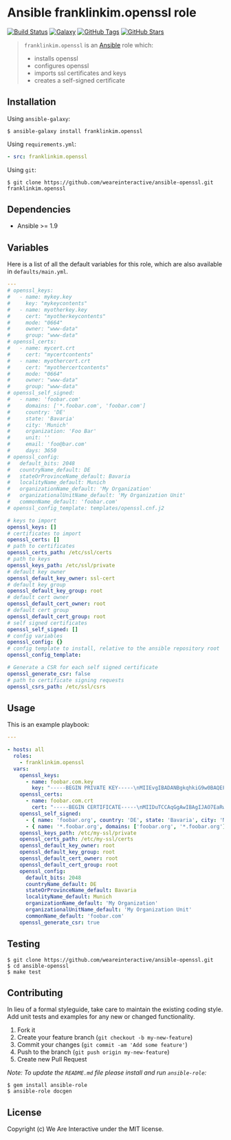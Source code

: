 # Ansible franklinkim.openssl role

[![Build Status](https://img.shields.io/travis/weareinteractive/ansible-openssl.svg)](https://travis-ci.org/weareinteractive/ansible-openssl)
[![Galaxy](http://img.shields.io/badge/galaxy-weareinteractive.openssl-blue.svg)](https://galaxy.ansible.com/weareinteractive/openssl)
[![GitHub Tags](https://img.shields.io/github/tag/weareinteractive/ansible-openssl.svg)](https://github.com/weareinteractive/ansible-openssl)
[![GitHub Stars](https://img.shields.io/github/stars/weareinteractive/ansible-openssl.svg)](https://github.com/weareinteractive/ansible-openssl)

> `franklinkim.openssl` is an [Ansible](http://www.ansible.com) role which:
>
> * installs openssl
> * configures openssl
> * imports ssl certificates and keys
> * creates a self-signed certificate

## Installation

Using `ansible-galaxy`:

```shell
$ ansible-galaxy install franklinkim.openssl
```

Using `requirements.yml`:

```yaml
- src: franklinkim.openssl
```

Using `git`:

```shell
$ git clone https://github.com/weareinteractive/ansible-openssl.git franklinkim.openssl
```

## Dependencies

* Ansible >= 1.9

## Variables

Here is a list of all the default variables for this role, which are also available in `defaults/main.yml`.

```yaml
---
# openssl_keys:
#   - name: mykey.key
#     key: "mykeycontents"
#   - name: myotherkey.key
#     cert: "myotherkeycontents"
#     mode: "0664"
#     owner: "www-data"
#     group: "www-data"
# openssl_certs:
#   - name: mycert.crt
#     cert: "mycertcontents"
#   - name: myothercert.crt
#     cert: "myothercertcontents"
#     mode: "0664"
#     owner: "www-data"
#     group: "www-data"
# openssl_self_signed:
#   - name: 'foobar.com'
#     domains: ['*.foobar.com', 'foobar.com']
#     country: 'DE'
#     state: 'Bavaria'
#     city: 'Munich'
#     organization: 'Foo Bar'
#     unit: ''
#     email: 'foo@bar.com'
#     days: 3650
# openssl_config:
#   default_bits: 2048
#   countryName_default: DE
#   stateOrProvinceName_default: Bavaria
#   localityName_default: Munich
#   organizationName_default: 'My Organization'
#   organizationalUnitName_default: 'My Organization Unit'
#   commonName_default: 'foobar.com'
# openssl_config_template: templates/openssl.cnf.j2

# keys to import
openssl_keys: []
# certificates to import
openssl_certs: []
# path to certificates
openssl_certs_path: /etc/ssl/certs
# path to keys
openssl_keys_path: /etc/ssl/private
# default key owner
openssl_default_key_owner: ssl-cert
# default key group
openssl_default_key_group: root
# default cert owner
openssl_default_cert_owner: root
# default cert group
openssl_default_cert_group: root
# self signed certificates
openssl_self_signed: []
# config variables
openssl_config: {}
# config template to install, relative to the ansible repository root
openssl_config_template:

# Generate a CSR for each self signed certificate
openssl_generate_csr: false
# path to certificate signing requests
openssl_csrs_path: /etc/ssl/csrs
```


## Usage

This is an example playbook:

```yaml
---

- hosts: all
  roles:
    - franklinkim.openssl
  vars:
    openssl_keys:
      - name: foobar.com.key
        key: "-----BEGIN PRIVATE KEY-----\nMIIEvgIBADANBgkqhkiG9w0BAQEFAASCBKgwggSkAgEAAoIBAQDhSsYh36iAShzd\nNM0dSxiVXFe3WCZbePTQSNQ0hnFyBF1AfQKzpo9kFP3h+/IxzUNcPREAqOjmIfl4\ndVTXicyqVrqwt1su90+DitRmvYU0e4PDAA9pwQAxdT1qGBnzBFMgs/JpwQNQetCz\nzISDYn0QbaBGLXs6+UkDGyKu8LCX/T0vOLQ/LecDleZrXf6ubqK7H9SGtGsPLlDw\nonAe+KKieDYJlfHX9omaC953fp8aKDA7V5g/3KbkhsERDl6b/++fNjlestgnZMms\nYdDsM6MzBlt+3f0YQQXzVsmO8LGJxLMSMEmmg76e1VegPq+FyjMQp8r+8i2y/Tvz\nadL0bnivAgMBAAECggEBAKhbp4rCx/nu6HkKL0n3x4w+cLJrpmZvEovgEOybl4V7\n62/4u58jFj7VTRCmpcw/t1njrKQQldL8iqBRFjDoIlEc9PCAZRzI5dvIUIfikvuw\nXbvIfLwr5YgQM+/nyOSJU9G5h6st+NsYnIPwjwpb/FfdhItNC6z7g2tVyOpwpZc9\n2WwJadASIew3GOSd3gLoZLiO+r6XdPc//VcAxaNhu1B5RMHpQxeKa7KQ9T3CzCj4\nTBvIxV5LKAiGMlE26WZR7X2xkLzWswCsk8SAv9ulqbuKlSoPMh86BadM5H6SeGuP\ncsTcTGgoAmhbNmUN/j3lOjHJed7oUKEQGVgGIh4W1OkCgYEA+ECUtXl/sQzUiAYz\nKy556wb31v31D+tVftYU5BzwB/YO7T1ApY1/Bzs/KbnXiKu3eb3IyfEVe/CTcyE9\nhTrJJr5b6Nesa4n0PMpxHfZbWloGoewyfVl7Dgu6/KFctKFm17QcFSG7NsGraE6L\nBQ80gWo94Fyt1nXN9+myUeKga5sCgYEA6FLAgUFS7ykFA0bh5MLV1Q9IZav86Hky\nOmgM1ysd/B9ObRAxKaQezvK+4uyaUW55d8pQZJE2YQo84KPX1wFiAPkR5dwm/C1J\nuH9fz5OycXTUS0LJYGFLmeyKSQ4N+V+8Ex5laFqhHXE8Rzpi/QbYuf4V2EDPlY4g\n6kQgtzS/qn0CgYAQfDlj062nFDMI1WCQfYWbFdtfa33akMYcphq9Cy7lWHGlT2v7\nkmndERIgszac3MpSS0gKIPhMQq2H960eK8kvyXRRAgFxIrgVUVwxoSpv1YqbNhQk\nPsztIdpI7G47kHxD1rIGtTa5bCL1ykFxFJFoBqYVQBJLK4eB7wLobSQ6AQKBgEiB\n+z7cCmxGGyBosPvaqy4x9OB2ixprKPf9nXRSKquTgcCcOxvJ8yuXq2fbfFZJ6nMu\nm2SnxZcHwPRDbovWDKZNFf7tdOVjpQyGBHsel6S9V7ydfYgtFZFWt9oRHt9jt6kn\n5XJqRrqPqsZ4PIjH6EA0QtEZeTAuCavT03oaZm9pAoGBAPVuxRWNqfF7fWbLZiHG\nq3ykwooYtbSfixRe2y/h7IHrQyCbAEG/V2FBPKTNhh0zwHpRTS4PFRL3h+ZQNYrr\n/n+zN/OJl/75P53NDlZ5n1m1eYPMbVjDvvTDDdWqkESLUvTRT7JnyiXApRY0EWTA\nArNAJBxDBD66sa5BM9hZV9fG\n-----END PRIVATE KEY-----\n"
    openssl_certs:
      - name: foobar.com.crt
        cert: "-----BEGIN CERTIFICATE-----\nMIIDuTCCAqGgAwIBAgIJAO7EaRwLzPYyMA0GCSqGSIb3DQEBCwUAMHMxCzAJBgNV\nBAYTAkRFMRAwDgYDVQQIDAdCYXZhcmlhMQ8wDQYDVQQHDAZNdW5pY2gxEDAOBgNV\nBAoMB0ZvbyBCYXIxEzARBgNVBAMMCmZvb2Jhci5jb20xGjAYBgkqhkiG9w0BCQEW\nC2Zvb0BiYXIuY29tMB4XDTE0MDgwMjE1NTMxNloXDTI0MDczMDE1NTMxNlowczEL\nMAkGA1UEBhMCREUxEDAOBgNVBAgMB0JhdmFyaWExDzANBgNVBAcMBk11bmljaDEQ\nMA4GA1UECgwHRm9vIEJhcjETMBEGA1UEAwwKZm9vYmFyLmNvbTEaMBgGCSqGSIb3\nDQEJARYLZm9vQGJhci5jb20wggEiMA0GCSqGSIb3DQEBAQUAA4IBDwAwggEKAoIB\nAQDhSsYh36iAShzdNM0dSxiVXFe3WCZbePTQSNQ0hnFyBF1AfQKzpo9kFP3h+/Ix\nzUNcPREAqOjmIfl4dVTXicyqVrqwt1su90+DitRmvYU0e4PDAA9pwQAxdT1qGBnz\nBFMgs/JpwQNQetCzzISDYn0QbaBGLXs6+UkDGyKu8LCX/T0vOLQ/LecDleZrXf6u\nbqK7H9SGtGsPLlDwonAe+KKieDYJlfHX9omaC953fp8aKDA7V5g/3KbkhsERDl6b\n/++fNjlestgnZMmsYdDsM6MzBlt+3f0YQQXzVsmO8LGJxLMSMEmmg76e1VegPq+F\nyjMQp8r+8i2y/TvzadL0bnivAgMBAAGjUDBOMB0GA1UdDgQWBBTMI1BoL1dh9tov\nQxJHM6GnZfBhMTAfBgNVHSMEGDAWgBTMI1BoL1dh9tovQxJHM6GnZfBhMTAMBgNV\nHRMEBTADAQH/MA0GCSqGSIb3DQEBCwUAA4IBAQALezxaXABZEQE6RDmtfBE7jdGy\nxWJVLxSoH0+YNNVXDYNCwNdDMBbjcH6B//aaGLc6Zqif7+HlRfmr4SVfjIP8UQZR\nSQ2s/tcftR6Wp2aadIdUZZkIvmaWvyFfBrrm8F6Ot22Y8EIgjSl/y4kewM6qD1MY\nxC7qAwze2k0yPqVdAXFYJh/+thRTV4YA9R8OCVVRO4xoEOGsTOsHQYH7+/lR3U+o\nbmBu+k1pPK+LYCoQyIrIB6xHqRYf4nHirxlbu4+aAY1Rc57Okbk68g6ThA27r8Ay\n/14Fu1Ry6NAq/1zeSzX4JrFQOlZDNtqF0UXgph2RehMZjtQG2b4B8gLpwPRe\n-----END CERTIFICATE-----\n"
    openssl_self_signed:
      - { name: 'foobar.org', country: 'DE', state: 'Bavaria', city: 'Munich', organization: 'Foo Bar', unit: '', email: 'foo@bar.com', days: 3650 }
      - { name: '*.foobar.org', domains: ['foobar.org', '*.foobar.org'], country: 'DE', state: 'Bavaria', city: 'Munich', organization: 'Foo Bar', unit: '', email: 'foo@bar.com', days: 3650 }
    openssl_keys_path: /etc/my-ssl/private
    openssl_certs_path: /etc/my-ssl/certs
    openssl_default_key_owner: root
    openssl_default_key_group: root
    openssl_default_cert_owner: root
    openssl_default_cert_group: root
    openssl_config:
      default_bits: 2048
      countryName_default: DE
      stateOrProvinceName_default: Bavaria
      localityName_default: Munich
      organizationName_default: 'My Organization'
      organizationalUnitName_default: 'My Organization Unit'
      commonName_default: 'foobar.com'
    openssl_generate_csr: true

```


## Testing

```shell
$ git clone https://github.com/weareinteractive/ansible-openssl.git
$ cd ansible-openssl
$ make test
```

## Contributing
In lieu of a formal styleguide, take care to maintain the existing coding style. Add unit tests and examples for any new or changed functionality.

1. Fork it
2. Create your feature branch (`git checkout -b my-new-feature`)
3. Commit your changes (`git commit -am 'Add some feature'`)
4. Push to the branch (`git push origin my-new-feature`)
5. Create new Pull Request

*Note: To update the `README.md` file please install and run `ansible-role`:*

```shell
$ gem install ansible-role
$ ansible-role docgen
```

## License
Copyright (c) We Are Interactive under the MIT license.
